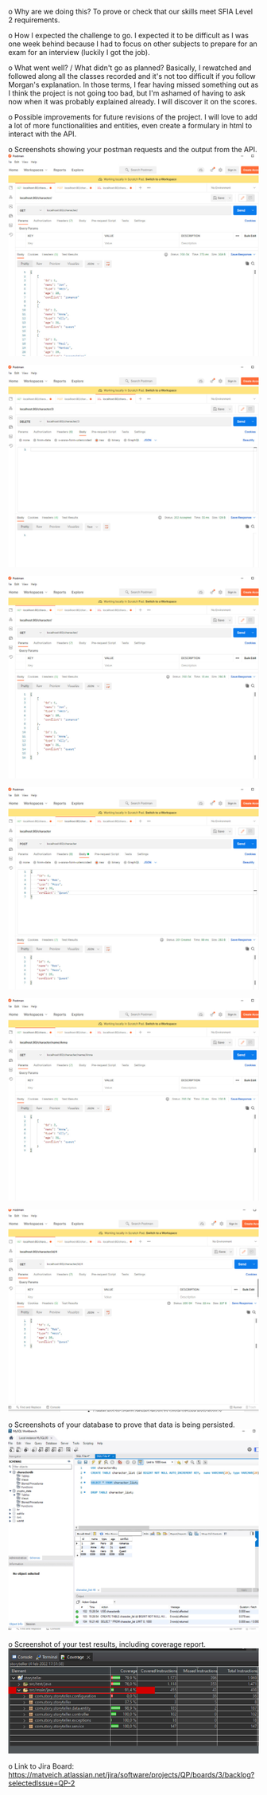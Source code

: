o	Why are we doing this?
To prove or check that our skills meet SFIA Level 2 requirements.

o	How I expected the challenge to go.
I expected it to be difficult as I was one week behind because I had to focus on other subjects to prepare for an exam for an interview (luckily I got the job).

o	What went well? / What didn't go as planned?
Basically, I rewatched and followed along all the classes recorded and it's not too difficult if you follow Morgan's explanation.
In those terms, I fear having missed something out as I think the project is not going too bad, but I'm ashamed of having to ask now when it was probably explained already.
I will discover it on the scores.

o	Possible improvements for future revisions of the project.
I will love to add a lot of more functionalities and entities, even create a formulary in html to interact with the API.

o	Screenshots showing your postman requests and the output from the API.
![alt text](https://github.com/matveich79/QA-Proyect/blob/main/Documentation/Photos%20QA%20Project/Postman-1.jpg)

![alt text](https://github.com/matveich79/QA-Proyect/blob/main/Documentation/Photos%20QA%20Project/Postman-2.jpg)

![alt text](https://github.com/matveich79/QA-Proyect/blob/main/Documentation/Photos%20QA%20Project/Postman-3.jpg)

![alt text](https://github.com/matveich79/QA-Proyect/blob/main/Documentation/Photos%20QA%20Project/Postman-4.jpg)

![alt text](https://github.com/matveich79/QA-Proyect/blob/main/Documentation/Photos%20QA%20Project/Postman-5.jpg)

![alt text](https://github.com/matveich79/QA-Proyect/blob/main/Documentation/Photos%20QA%20Project/Postman-6.jpg)

o	Screenshots of your database to prove that data is being persisted.
![alt text](https://github.com/matveich79/QA-Proyect/blob/main/Documentation/Photos%20QA%20Project/SQL-7.jpg)

o	Screenshot of your test results, including coverage report.
![alt text](https://github.com/matveich79/QA-Proyect/blob/main/Documentation/Test-coverage.jpg)

o	Link to Jira Board:
https://matveich.atlassian.net/jira/software/projects/QP/boards/3/backlog?selectedIssue=QP-2

